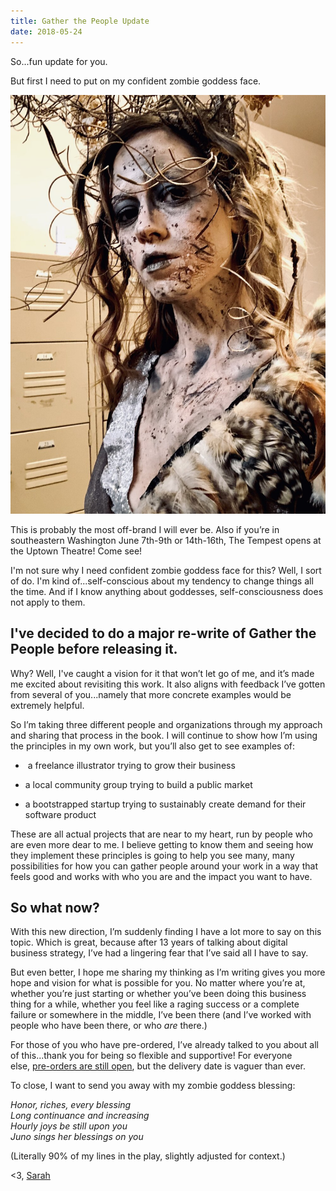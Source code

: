 ```yaml
---
title: Gather the People Update
date: 2018-05-24
---
```

So...fun update for you.

But first I need to put on my confident zombie goddess face.

![This is probably the most off-brand I will ever be. Also if you’re in southeastern Washington June 7th-9th or 14th-16th, The Tempest opens at the Uptown Theatre! Come see!](563a4-fullsizeoutput_3f8a.jpeg)

This is probably the most off-brand I will ever be. Also if you’re in southeastern Washington June 7th-9th or 14th-16th, The Tempest opens at the Uptown Theatre! Come see!

I'm not sure why I need confident zombie goddess face for this? Well, I sort of do. I'm kind of...self-conscious about my tendency to change things all the time. And if I know anything about goddesses, self-consciousness does not apply to them.

## I've decided to do a major re-write of Gather the People before releasing it.

Why? Well, I've caught a vision for it that won’t let go of me, and it’s made me excited about revisiting this work. It also aligns with feedback I’ve gotten from several of you...namely that more concrete examples would be extremely helpful.  

So I’m taking three different people and organizations through my approach and sharing that process in the book. I will continue to show how I’m using the principles in my own work, but you’ll also get to see examples of:

*  a freelance illustrator trying to grow their business
    
* a local community group trying to build a public market
    
* a bootstrapped startup trying to sustainably create demand for their software product

These are all actual projects that are near to my heart, run by people who are even more dear to me. I believe getting to know them and seeing how they implement these principles is going to help you see many, many possibilities for how you can gather people around your work in a way that feels good and works with who you are and the impact you want to have.

## So what now?

With this new direction, I’m suddenly finding I have a lot more to say on this topic. Which is great, because after 13 years of talking about digital business strategy, I’ve had a lingering fear that I’ve said all I have to say.  

But even better, I hope me sharing my thinking as I’m writing gives you more hope and vision for what is possible for you. No matter where you’re at, whether you’re just starting or whether you’ve been doing this business thing for a while, whether you feel like a raging success or a complete failure or somewhere in the middle, I’ve been there (and I’ve worked with people who have been there, or who *are* there.)  

For those of you who have pre-ordered, I’ve already talked to you about all of this...thank you for being so flexible and supportive! For everyone else, [pre-orders are still open](https://gatherthepeople.com/), but the delivery date is vaguer than ever.  

To close, I want to send you away with my zombie goddess blessing:  

*Honor, riches, every blessing\
Long continuance and increasing\
Hourly joys be still upon you\
Juno sings her blessings on you*  

(Literally 90% of my lines in the play, slightly adjusted for context.)  

<3, [Sarah](http://twitter.com/sarahjbray)